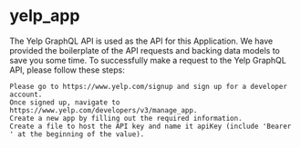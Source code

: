 # yelp_app

The Yelp GraphQL API is used as the API for this Application. We have provided the boilerplate of the API requests and backing data models to save you some time. To successfully make a request to the Yelp GraphQL API, please follow these steps:

    Please go to https://www.yelp.com/signup and sign up for a developer account.
    Once signed up, navigate to https://www.yelp.com/developers/v3/manage_app.
    Create a new app by filling out the required information.
    Create a file to host the API key and name it apiKey (include 'Bearer ' at the beginning of the value).
